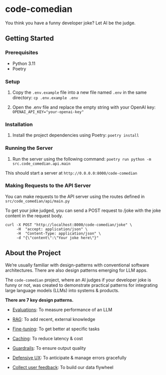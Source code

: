 # code-comedian
You think you have a funny developer joke? Let AI be the judge.

## Getting Started

### Prerequisites
- Python 3.11
- Poetry
### Setup
1. Copy the `.env.example` file into a new file named `.env` in the same directory:
```cp .env.example .env```

2. Open the .env file and replace the empty string with your OpenAI key:
```OPENAI_API_KEY="your-openai-key"```

### Installation
1. Install the project dependencies using Poetry:
```poetry install```

### Running the Server
1. Run the server using the following command:
```poetry run python -m src.code_comedian.api.main```


This should start a server at
`http://0.0.0.0:8000/code-comedian`

### Making Requests to the API Server
You can make requests to the API server using the routes defined in `src/code_comedian/api/main.py`

To get your joke judged, you can send a POST request to /joke with the joke content in the request body.
```
curl -X POST "http://localhost:8000/code-comedian/joke" \
     -H  "accept: application/json" \
     -H  "Content-Type: application/json" \
     -d "{\"content\":\"Your joke here\"}"
```

## About the Project

We’re usually familiar with design-patterns with conventional software architectures. There are also design patterns emerging for LLM apps.

The `code-comedian` project, where an AI judges if your developer joke is funny or not, was created to demonstrate practical patterns for integrating large language models (LLMs) into systems & products.

**There are 7 key design patterns.**

- [Evaluations](https://eugeneyan.com/writing/llm-patterns/#evals-to-measure-performance): To measure performance of an LLM

- [RAG](https://eugeneyan.com/writing/llm-patterns/#retrieval-augmented-generation-to-add-knowledge): To add recent, external knowledge

- [Fine-tuning](https://eugeneyan.com/writing/llm-patterns/#fine-tuning-to-get-better-at-specific-tasks): To get better at specific tasks

- [Caching](https://eugeneyan.com/writing/llm-patterns/#caching-to-reduce-latency-and-cost): To reduce latency & cost

- [Guardrails](https://eugeneyan.com/writing/llm-patterns/#guardrails-to-ensure-output-quality): To ensure output quality

- [Defensive UX](https://eugeneyan.com/writing/llm-patterns/#defensive-ux-to-anticipate--handle-errors-gracefully): To anticipate & manage errors gracefully

- [Collect user feedback](https://eugeneyan.com/writing/llm-patterns/#collect-user-feedback-to-build-our-data-flywheel): To build our data flywheel
